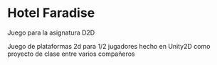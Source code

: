 # Hotel Faradise

Juego para la asignatura D2D

Juego de plataformas 2d para 1/2 jugadores hecho en Unity2D como proyecto de clase entre varios compañeros
